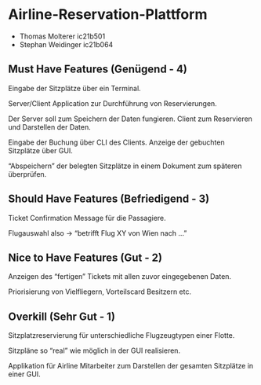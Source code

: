 # Airline-Reservation-Plattform

- Thomas Molterer ic21b501
- Stephan Weidinger ic21b064

## Must Have Features (Genügend - 4)

Eingabe der Sitzplätze über ein Terminal. 

Server/Client Application zur Durchführung von Reservierungen.

Der Server soll zum Speichern der Daten fungieren. Client zum Reservieren und Darstellen der Daten.

Eingabe der Buchung über CLI des Clients. Anzeige der gebuchten Sitzplätze über GUI.

“Abspeichern” der belegten Sitzplätze in einem Dokument zum späteren überprüfen.			

## Should Have Features (Befriedigend - 3)

Ticket Confirmation Message für die Passagiere.

Flugauswahl also -> “betrifft Flug XY von Wien nach …”

					
## Nice to Have Features (Gut - 2)

Anzeigen des “fertigen” Tickets mit allen zuvor eingegebenen Daten.

Priorisierung von Vielfliegern, Vorteilscard Besitzern etc.
						
## Overkill (Sehr Gut - 1)

Sitzplatzreservierung für unterschiedliche Flugzeugtypen einer Flotte.

Sitzpläne so “real” wie möglich in der GUI realisieren.

Applikation für Airline Mitarbeiter zum Darstellen der gesamten Sitzplätze in einer GUI.


